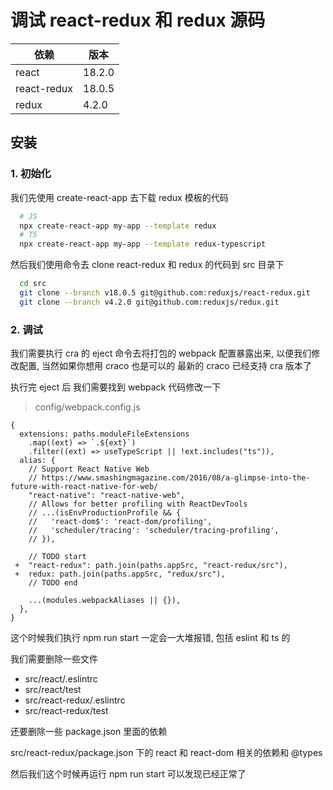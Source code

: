 # 调试 react-redux 和 redux 源码

| 依赖        | 版本   |
| ----------- | ------ |
| react       | 18.2.0 |
| react-redux | 18.0.5 |
| redux       | 4.2.0  |

## 安装

### 1. 初始化

我们先使用 create-react-app 去下载 redux 模板的代码

```bash
  # JS
  npx create-react-app my-app --template redux
  # TS
  npx create-react-app my-app --template redux-typescript
```

然后我们使用命令去 clone react-redux 和 redux 的代码到 src 目录下

```bash
  cd src
  git clone --branch v18.0.5 git@github.com:reduxjs/react-redux.git
  git clone --branch v4.2.0 git@github.com:reduxjs/redux.git
```

### 2. 调试

我们需要执行 cra 的 eject 命令去将打包的 webpack 配置暴露出来, 以便我们修改配置, 当然如果你想用 craco 也是可以的 最新的 craco 已经支持 cra 版本了

执行完 eject 后 我们需要找到 webpack 代码修改一下

> config/webpack.config.js

```JS
{
  extensions: paths.moduleFileExtensions
    .map((ext) => `.${ext}`)
    .filter((ext) => useTypeScript || !ext.includes("ts")),
  alias: {
    // Support React Native Web
    // https://www.smashingmagazine.com/2016/08/a-glimpse-into-the-future-with-react-native-for-web/
    "react-native": "react-native-web",
    // Allows for better profiling with ReactDevTools
    // ...(isEnvProductionProfile && {
    //   'react-dom$': 'react-dom/profiling',
    //   'scheduler/tracing': 'scheduler/tracing-profiling',
    // }),

    // TODO start
 +  "react-redux": path.join(paths.appSrc, "react-redux/src"),
 +  redux: path.join(paths.appSrc, "redux/src"),
    // TODO end

    ...(modules.webpackAliases || {}),
  },
}
```

这个时候我们执行 npm run start 一定会一大堆报错, 包括 eslint 和 ts 的

我们需要删除一些文件

- src/react/.eslintrc
- src/react/test
- src/react-redux/.eslintrc
- src/react-redux/test

还要删除一些 package.json 里面的依赖

src/react-redux/package.json 下的 react 和 react-dom 相关的依赖和 @types

然后我们这个时候再运行 npm run start 可以发现已经正常了

[](./public/result.png)
